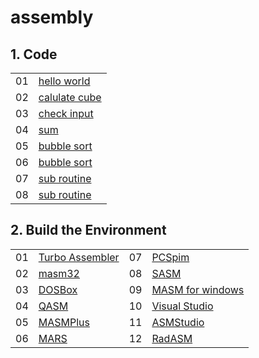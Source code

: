 # assembly

## 1. Code

|||
| -- | -- |
|01| [hello world](./src/01print-hello.asm)|
|02| [calulate cube](./src/02cube-of-input.asm)|
|03| [check input](./src/03input-error.asm)|
|04| [sum](./src/04sum-1-to-100.asm)|
|05| [bubble sort](./src/05bubble-sort-1.asm)|
|06| [bubble sort](./src/06bubble-sort-2.asm)|
|07| [sub routine](./src/07subroutine.asm)|
|08| [sub routine](./src/08stack-protect.asm)|

## 2. Build the Environment

|||||
| -- | -- | -- | -- |
|01|[Turbo Assembler](./environment/tasm.md)              |07|[PCSpim](./environment/PCSpim.md) 
|02|[masm32](./environment/masm32.md)                       |08|[SASM](./environment/SASM.md)                           |
|03|[DOSBox](./environment/DOSBox.md)                       |09|[MASM for windows](./environment/MASM-for-windows.md)   |
|04|[QASM](./environment/QASM.md)                           |10|[Visual Studio](./environment/visual-studio.md)         |
|05|[MASMPlus](./environment/MASMPlus.md)                   |11|[ASMStudio](./environment/ASMStudio.md)                 |
|06|[MARS](./environment/MARS.md)                           |12|[RadASM](./environment/RadASM.md)                       |
